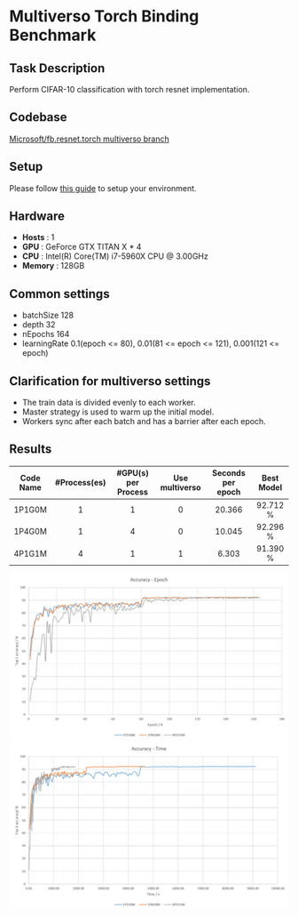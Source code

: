 # Multiverso Torch Binding Benchmark

## Task Description

Perform CIFAR-10 classification with torch resnet implementation.

## Codebase

[Microsoft/fb.resnet.torch multiverso branch](https://github.com/Microsoft/fb.resnet.torch/tree/multiverso)

## Setup
Please follow [this guide](https://github.com/Microsoft/multiverso/wiki/Multiverso-Torch-Lua-Binding) to setup your environment.

## Hardware

- **Hosts** : 1
- **GPU** : GeForce GTX TITAN X * 4
- **CPU** : Intel(R) Core(TM) i7-5960X CPU @ 3.00GHz
- **Memory** : 128GB

## Common settings

- batchSize 128
- depth 32
- nEpochs 164
- learningRate 0.1(epoch <= 80), 0.01(81 <= epoch <= 121), 0.001(121 <= epoch)

## Clarification for multiverso settings

- The train data is divided evenly to each worker.
- Master strategy is used to warm up the initial model.
- Workers sync after each batch and has a barrier after each epoch.

## Results

| Code Name | #Process(es) | #GPU(s) per Process | Use multiverso | Seconds per epoch | Best Model |
| :-------: | :----------: | :-----------------: | :------------: | :---------------: | :--------: |
| 1P1G0M    | 1            | 1                   | 0              | 20.366            | 92.712 %   |
| 1P4G0M    | 1            | 4                   | 0              | 10.045            | 92.296 %   |
| 4P1G1M    | 4            | 1                   | 1              |  6.303            | 91.390 %   |

![top1error_vs_epoch](https://raw.githubusercontent.com/Microsoft/multiverso/master/binding/lua/docs/imgs/top1error_vs_epoch.png)
![top1error_vs_runningtime](https://raw.githubusercontent.com/Microsoft/multiverso/master/binding/lua/docs/imgs/top1error_vs_runningtime.png)
